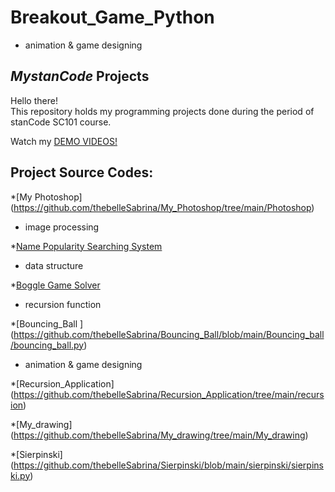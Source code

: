 # Breakout_Game_Python
* animation & game designing

## *MystanCode* Projects
Hello there!\
This repository holds my programming projects done during the period of stanCode SC101 course.

Watch my [DEMO VIDEOS!](https://drive.google.com/drive/folders/1jqvdeKMXFZbKWbAqaXREqhxTX_Z7N5d1?usp=sharing)

## Project Source Codes:
*[My Photoshop] (https://github.com/thebelleSabrina/My_Photoshop/tree/main/Photoshop)
* image processing

*[Name Popularity Searching System](https://github.com/thebelleSabrina/Name_Popularity_Searching_System/tree/main/name_searching_system)
* data structure

*[Boggle Game Solver](https://github.com/thebelleSabrina/Boggle_Game_Solver/blob/main/boggle_game_solver/boggle.py)
* recursion function

*[Bouncing_Ball ] (https://github.com/thebelleSabrina/Bouncing_Ball/blob/main/Bouncing_ball/bouncing_ball.py)
* animation & game designing

*[Recursion_Application] (https://github.com/thebelleSabrina/Recursion_Application/tree/main/recursion)


*[My_drawing] (https://github.com/thebelleSabrina/My_drawing/tree/main/My_drawing)


*[Sierpinski] (https://github.com/thebelleSabrina/Sierpinski/blob/main/sierpinski/sierpinski.py)





